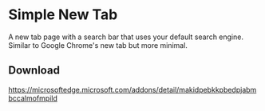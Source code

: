 # Simple New Tab

A new tab page with a search bar that uses your default search engine. Similar to Google Chrome's new tab but more minimal.

## Download

https://microsoftedge.microsoft.com/addons/detail/makidpebkkpbedpjabmbccalmofmpild

